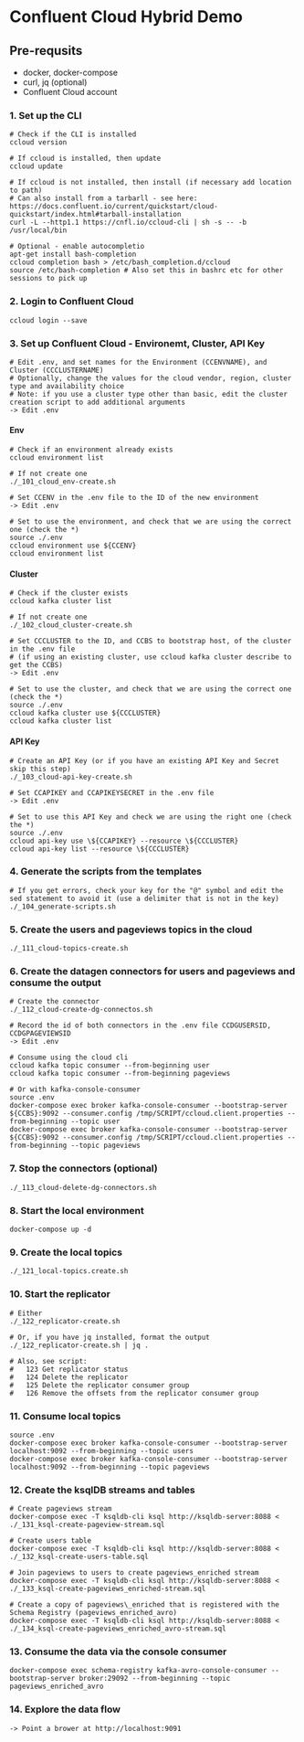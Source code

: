 # Confluent Cloud Hybrid Demo

## Pre-requsits
- docker, docker-compose
- curl, jq (optional)
- Confluent Cloud account

### 1. Set up the CLI

```
# Check if the CLI is installed
ccloud version

# If ccloud is installed, then update
ccloud update

# If ccloud is not installed, then install (if necessary add location to path)
# Can also install from a tarbarll - see here: https://docs.confluent.io/current/quickstart/cloud-quickstart/index.html#tarball-installation
curl -L --http1.1 https://cnfl.io/ccloud-cli | sh -s -- -b /usr/local/bin

# Optional - enable autocompletio
apt-get install bash-completion
ccloud completion bash > /etc/bash_completion.d/ccloud
source /etc/bash-completion # Also set this in bashrc etc for other sessions to pick up

```


### 2. Login to Confluent Cloud
```
ccloud login --save
```



### 3. Set up Confluent Cloud - Environemt, Cluster, API Key

```
# Edit .env, and set names for the Environment (CCENVNAME), and Cluster (CCCLUSTERNAME)
# Optionally, change the values for the cloud vendor, region, cluster type and availability choice
# Note: if you use a cluster type other than basic, edit the cluster creation script to add additional arguments
-> Edit .env
```

#### Env

```
# Check if an environment already exists
ccloud environment list

# If not create one
./_101_cloud_env-create.sh

# Set CCENV in the .env file to the ID of the new environment
-> Edit .env

# Set to use the environment, and check that we are using the correct one (check the *)
source ./.env
ccloud environment use ${CCENV}
ccloud environment list
```


#### Cluster

```
# Check if the cluster exists
ccloud kafka cluster list

# If not create one
./_102_cloud_cluster-create.sh

# Set CCCLUSTER to the ID, and CCBS to bootstrap host, of the cluster in the .env file
# (if using an existing cluster, use ccloud kafka cluster describe to get the CCBS)
-> Edit .env

# Set to use the cluster, and check that we are using the correct one (check the *)
source ./.env
ccloud kafka cluster use ${CCCLUSTER}
ccloud kafka cluster list
```


#### API Key

```
# Create an API Key (or if you have an existing API Key and Secret skip this step)
./_103_cloud-api-key-create.sh

# Set CCAPIKEY and CCAPIKEYSECRET in the .env file
-> Edit .env

# Set to use this API Key and check we are using the right one (check the *)
source ./.env
ccloud api-key use \${CCAPIKEY} --resource \${CCCLUSTER}
ccloud api-key list --resource \${CCCLUSTER}
```



### 4. Generate the scripts from the templates
```
# If you get errors, check your key for the "@" symbol and edit the sed statement to avoid it (use a delimiter that is not in the key)
./_104_generate-scripts.sh
```



### 5. Create the users and pageviews topics in the cloud
```
./_111_cloud-topics-create.sh
```



### 6. Create the datagen connectors for users and pageviews and consume the output
```
# Create the connector
./_112_cloud-create-dg-connectos.sh

# Record the id of both connectors in the .env file CCDGUSERSID, CCDGPAGEVIEWSID
-> Edit .env

# Consume using the cloud cli
ccloud kafka topic consumer --from-beginning user
ccloud kafka topic consumer --from-beginning pageviews

# Or with kafka-console-consumer
source .env
docker-compose exec broker kafka-console-consumer --bootstrap-server ${CCBS}:9092 --consumer.config /tmp/SCRIPT/ccloud.client.properties --from-beginning --topic user
docker-compose exec broker kafka-console-consumer --bootstrap-server ${CCBS}:9092 --consumer.config /tmp/SCRIPT/ccloud.client.properties --from-beginning --topic pageviews
```

### 7. Stop the connectors (optional)
```
./_113_cloud-delete-dg-connectors.sh
```



### 8. Start the local environment
```
docker-compose up -d
```



### 9. Create the local topics
```
./_121_local-topics.create.sh
```



### 10. Start the replicator
```
# Either
./_122_replicator-create.sh

# Or, if you have jq installed, format the output
./_122_replicator-create.sh | jq .

# Also, see script:
#   123 Get replicator status
#   124 Delete the replicator
#   125 Delete the replicator consumer group
#   126 Remove the offsets from the replicator consumer group
```



### 11. Consume local topics
```
source .env
docker-compose exec broker kafka-console-consumer --bootstrap-server localhost:9092 --from-beginning --topic users
docker-compose exec broker kafka-console-consumer --bootstrap-server localhost:9092 --from-beginning --topic pageviews
```



### 12. Create the ksqlDB streams and tables
```
# Create pageviews stream
docker-compose exec -T ksqldb-cli ksql http://ksqldb-server:8088 < ./_131_ksql-create-pageview-stream.sql

# Create users table
docker-compose exec -T ksqldb-cli ksql http://ksqldb-server:8088 < ./_132_ksql-create-users-table.sql

# Join pageviews to users to create pageviews_enriched stream
docker-compose exec -T ksqldb-cli ksql http://ksqldb-server:8088 < ./_133_ksql-create-pageviews_enriched-stream.sql

# Create a copy of pageviews\_enriched that is registered with the Schema Registry (pageviews_enriched_avro)
docker-compose exec -T ksqldb-cli ksql http://ksqldb-server:8088 < ./_134_ksql-create-pageviews_enriched_avro-stream.sql
```



### 13. Consume the data via the console consumer
```
docker-compose exec schema-registry kafka-avro-console-consumer --bootstrap-server broker:29092 --from-beginning --topic pageviews_enriched_avro
```



### 14. Explore the data flow
```
-> Point a brower at http://localhost:9091
```

